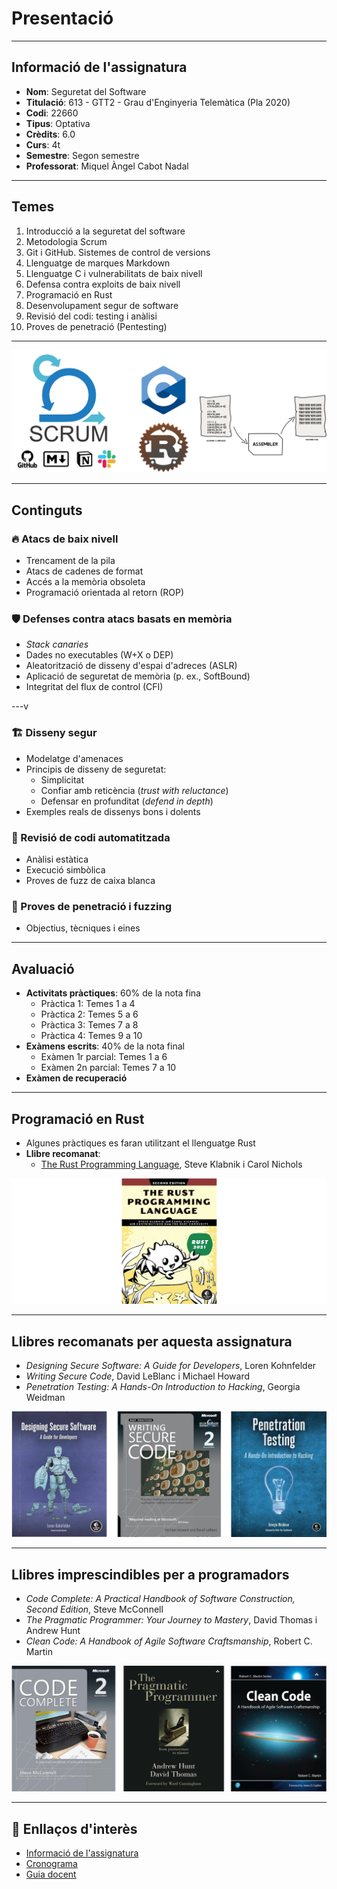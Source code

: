 # Presentació

---

## Informació de l'assignatura

- **Nom**: Seguretat del Software
- **Titulació**: 613 - GTT2 - Grau d'Enginyeria Telemàtica (Pla 2020)
- **Codi**: 22660
- **Tipus**: Optativa
- **Crèdits**: 6.0
- **Curs**: 4t
- **Semestre**: Segon semestre
- **Professorat**: Miquel Àngel Cabot Nadal

---

## Temes

1. Introducció a la seguretat del software
2. Metodologia Scrum
3. Git i GitHub. Sistemes de control de versions
4. Llenguatge de marques Markdown
5. Llenguatge C i vulnerabilitats de baix nivell
6. Defensa contra exploits de baix nivell
7. Programació en Rust
8. Desenvolupament segur de software
9. Revisió del codi: testing i anàlisi
10. Proves de penetració (Pentesting)

---

![Temes](./img/topics.png)

---

## Continguts

### 🔥 Atacs de baix nivell

- Trencament de la pila
- Atacs de cadenes de format
- Accés a la memòria obsoleta
- Programació orientada al retorn (ROP)

### 🛡️ Defenses contra atacs basats en memòria

- _Stack canaries_
- Dades no executables (W+X o DEP)
- Aleatorització de disseny d'espai d'adreces (ASLR)
- Aplicació de seguretat de memòria (p. ex., SoftBound)
- Integritat del flux de control (CFI)

---v

### 🏗️ Disseny segur

- Modelatge d'amenaces
- Principis de disseny de seguretat:
  - Simplicitat
  - Confiar amb reticència (_trust with reluctance_)
  - Defensar en profunditat (_defend in depth_)
- Exemples reals de dissenys bons i dolents

### 🧪 Revisió de codi automatitzada

- Anàlisi estàtica
- Execució simbòlica
- Proves de fuzz de caixa blanca

### 🎯 Proves de penetració i fuzzing

- Objectius, tècniques i eines

---

## Avaluació

- **Activitats pràctiques**: 60% de la nota fina
  - Pràctica 1: Temes 1 a 4
  - Pràctica 2: Temes 5 a 6
  - Pràctica 3: Temes 7 a 8
  - Pràctica 4: Temes 9 a 10
- **Exàmens escrits**: 40% de la nota final
  - Exàmen 1r parcial: Temes 1 a 6
  - Exàmen 2n parcial: Temes 7 a 10
- **Exàmen de recuperació**

---

## Programació en Rust

- Algunes pràctiques es faran utilitzant el llenguatge Rust
- **Llibre recomanat**:
  - [The Rust Programming Language](https://doc.rust-lang.org/book/), Steve Klabnik i Carol Nichols

![The Rust Programming Language](./img/rust_book.png)

---

## Llibres recomanats per aquesta assignatura

- _Designing Secure Software: A Guide for Developers_, Loren Kohnfelder
- _Writing Secure Code_, David LeBlanc i Michael Howard
- _Penetration Testing: A Hands-On Introduction to Hacking_, Georgia Weidman

![Llibres per assignatura](./img/books1.png)

---

## Llibres imprescindibles per a programadors

- _Code Complete: A Practical Handbook of Software Construction, Second Edition_, Steve McConnell
- _The Pragmatic Programmer: Your Journey to Mastery_, David Thomas i Andrew Hunt
- _Clean Code: A Handbook of Agile Software Craftsmanship_, Robert C. Martin

![Llibres per programadors](./img/books2.png)

---

## 🔗 Enllaços d'interès

- [Informació de l'assignatura](https://estudis.uib.cat/estudis-de-grau/grau/telematica/GTT2-P/22660/index.html)
- [Cronograma](https://academic.uib.es/pds/consultaPublica/look[conpub]InicioPubHora?entradaPublica=true&lock=true&idiomaPais=ca.ES&planDocente=2024&centro=9399&estudio=331&planEstudio=613&curso=4&trimestre=S/2&asignatura22660=22660&&grupo0=4&consultarAsignaturaGrupoPrivada=S)
- [Guia docent](https://academic.uib.es/doa/consultaPublica/look%5bconpub%5dMostrarPubGuiaDocAs?entradaPublica=true&idiomaPais=ca.ES&_anoAcademico=2024&_codAsignatura=22660)
